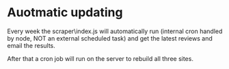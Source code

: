 # Auotmatic updating

Every week the scraper\index.js will automatically run (internal cron handled by node, NOT an external scheduled task) and get the latest reviews and email the results.

After that a cron job will run on the server to rebuild all three sites.
